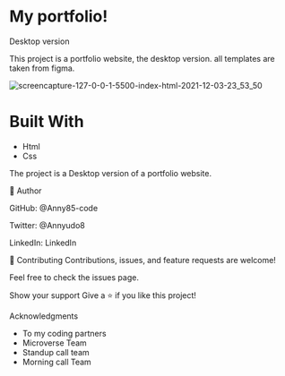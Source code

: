 # My portfolio!
Desktop version

This project is a portfolio website, the desktop version. all templates are taken from figma.

![screencapture-127-0-0-1-5500-index-html-2021-12-03-23_53_50](https://user-images.githubusercontent.com/87186552/144683443-5d7bca1d-550b-4200-8092-b51090f7f7fb.png)
# Built With
 - Html
 - Css

The project is a Desktop version of a portfolio website.

👤 Author

GitHub: @Anny85-code

Twitter: @Annyudo8

LinkedIn: LinkedIn

🤝 Contributing
Contributions, issues, and feature requests are welcome!

Feel free to check the issues page.

Show your support
Give a ⭐️ if you like this project!

Acknowledgments
- To my coding partners
- Microverse Team
- Standup call team
- Morning call Team






